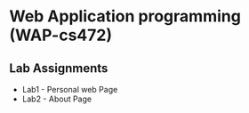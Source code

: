 # Web Application programming (WAP-cs472)
## Lab Assignments

- Lab1  - Personal web Page
- Lab2  - About Page

